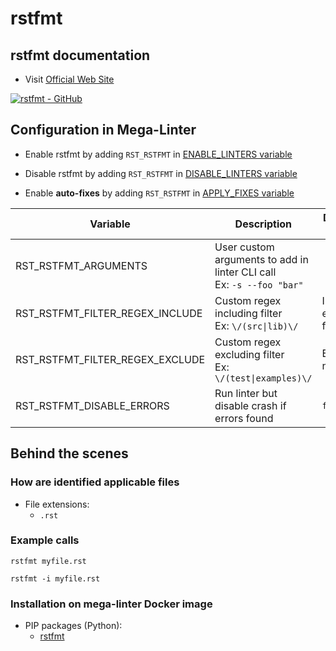 <!-- markdownlint-disable MD033 MD041 -->
<!-- Generated by .automation/build.py, please do not update manually -->
# rstfmt

## rstfmt documentation

- Visit [Official Web Site](https://github.com/dzhu/rstfmt#readme)

[![rstfmt - GitHub](https://gh-card.dev/repos/dzhu/rstfmt.svg?fullname=)](https://github.com/dzhu/rstfmt)

## Configuration in Mega-Linter

- Enable rstfmt by adding `RST_RSTFMT` in [ENABLE_LINTERS variable](../index.md#activation-and-deactivation)
- Disable rstfmt by adding `RST_RSTFMT` in [DISABLE_LINTERS variable](../index.md#activation-and-deactivation)

- Enable **auto-fixes** by adding `RST_RSTFMT` in [APPLY_FIXES variable](../index.md#apply-fixes)

| Variable | Description | Default value |
| ----------------- | -------------- | -------------- |
| RST_RSTFMT_ARGUMENTS | User custom arguments to add in linter CLI call<br/>Ex: `-s --foo "bar"` |  |
| RST_RSTFMT_FILTER_REGEX_INCLUDE | Custom regex including filter<br/>Ex: `\/(src\|lib)\/` | Include every file |
| RST_RSTFMT_FILTER_REGEX_EXCLUDE | Custom regex excluding filter<br/>Ex: `\/(test\|examples)\/` | Exclude no file |
| RST_RSTFMT_DISABLE_ERRORS | Run linter but disable crash if errors found | `false` |

## Behind the scenes

### How are identified applicable files

- File extensions:
  - `.rst`

<!-- markdownlint-disable -->
<!-- /* cSpell:disable */ -->

### Example calls

```shell
rstfmt myfile.rst
```

```shell
rstfmt -i myfile.rst
```


### Installation on mega-linter Docker image

- PIP packages (Python):
  - [rstfmt](https://pypi.org/project/rstfmt)
